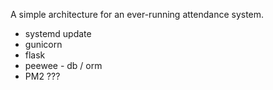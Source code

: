 A simple architecture for an ever-running attendance system. 

- systemd update   
- gunicorn
- flask 
- peewee - db / orm 
- PM2 ??? 


